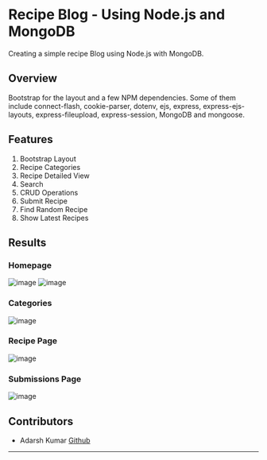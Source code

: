 # Recipe Blog - Using Node.js and MongoDB

Creating a simple recipe Blog using Node.js with MongoDB. 
## Overview
Bootstrap for the layout and a few NPM dependencies. Some of them include connect-flash, cookie-parser, dotenv, ejs, express, express-ejs-layouts, express-fileupload, express-session, MongoDB and mongoose.

## Features

1. Bootstrap Layout
2. Recipe Categories
3. Recipe Detailed View
4. Search
5. CRUD Operations
6. Submit Recipe
7. Find Random Recipe
8. Show Latest Recipes

## Results
### Homepage

![image](https://github.com/cy6e/CookingBlog-server/assets/97270008/498f37ea-ec51-4442-8f6e-8e2e92560b93)
![image](https://github.com/cy6e/CookingBlog-server/assets/97270008/def2e353-737e-466a-9969-0b35676f00a7)

### Categories

![image](https://github.com/cy6e/CookingBlog-server/assets/97270008/d7aed3a3-bea9-4f00-b7c1-3007c19dc7b9)


### Recipe Page

![image](https://github.com/cy6e/CookingBlog-server/assets/97270008/ecc2650c-ec02-4c8e-a057-ca56e675cddc)


### Submissions Page

![image](https://github.com/cy6e/CookingBlog-server/assets/97270008/3e69ec97-ef54-4d95-8b3e-f6e48d1e9a14)


## Contributors
- Adarsh Kumar [Github](https://github.com/cy6e)
---
